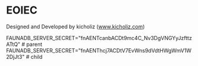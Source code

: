 # EOIEC
Designed and Developed by kicholiz (www.kicholiz.com)


FAUNADB_SERVER_SECRET="fnAENTcanbACDt9mc4C_Nv3DgVNGYyJzfttzATtQ" # parent
FAUNADB_SERVER_SECRET="fnAENThcj7ACDtV7EvWns9dVdtHWgWmV1W2DjJt3" # child

